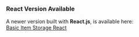 ### React Version Available

A newer version built with **React.js**, is available here:  
[Basic Item Storage React](https://github.com/feramjo-webdev/basic-item-storage-react.git)

